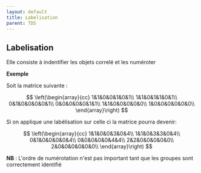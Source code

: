 ```yaml
---
layout: default
title: Labelisation
parent: TDS
---
```


<!-- labelisation.html -->
  <head>
    <meta charset="utf-8">
   <script type="text/javascript" src="{{site.cdnjs}}"></script> 
  </head>

## Labelisation

Elle consiste à indentifier les objets correlé et les numéroter

**Exemple**

Soit la matrice suivante :

$$
\left(\begin{array}{cc}
1&1&0&0&1&0&1\\
1&1&0&1&1&0&1\\
0&1&0&0&0&0&1\\
0&0&0&0&0&1&1\\
1&1&0&0&0&0&0\\
1&0&0&0&0&0&0\\
\end{array}\right)
$$

Si on applique une labélisation sur celle ci la matrice pourra devenir:

$$
\left(\begin{array}{cc}
1&1&0&0&3&0&4\\
1&1&0&3&3&0&4\\
0&1&0&0&0&0&4\\
0&0&0&0&0&4&4\\
2&2&0&0&0&0&0\\
2&0&0&0&0&0&0\\
\end{array}\right)
$$

**NB** : L'ordre de numérotation n'est pas important tant que les groupes sont
correctement identifié
